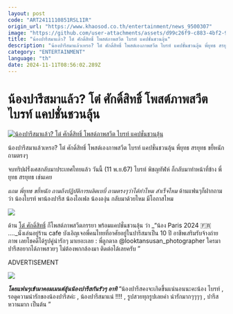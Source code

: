 ```yaml
---
layout: post
code: "ART2411110851RSL1IR"
origin_url: "https://www.khaosod.co.th/entertainment/news_9500307"
image: "https://github.com/user-attachments/assets/d99c26f9-c883-4bf2-9237-65a27ffe8638"
title: "น้องปารีสมาแล้ว? โต๋ ศักดิ์สิทธิ์ โพสต์ภาพสวีต ไบรท์ แคปชั่นชวนลุ้น"
description: "น้องปารีสมาแล้วเหรอ? โต๋ ศักดิ์สิทธิ์ โพสต์เองภาพสวีต ไบรท์ แคปชั่นชวนลุ้น พี่ยุทธ สรยุทธ ขยี้หนักถามตรงๆจบทริปฝรั่งเศสกลับมาประเทศไทยแล้ว วันนี้"
category: "ENTERTAINMENT"
language: "th"
date: 2024-11-11T08:56:02.289Z
---
```


# น้องปารีสมาแล้ว? โต๋ ศักดิ์สิทธิ์ โพสต์ภาพสวีต ไบรท์ แคปชั่นชวนลุ้น

[![น้องปารีสมาแล้ว? โต๋ ศักดิ์สิทธิ์ โพสต์ภาพสวีต ไบรท์ แคปชั่นชวนลุ้น](https://www.khaosod.co.th/wpapp/uploads/2024/11/torbrightparis1111679998.jpg "น้องปารีสมาแล้ว? โต๋ ศักดิ์สิทธิ์ โพสต์ภาพสวีต ไบรท์ แคปชั่นชวนลุ้น")](https://www.khaosod.co.th/wpapp/uploads/2024/11/torbrightparis1111679998.jpg)

น้องปารีสมาแล้วเหรอ? โต๋ ศักดิ์สิทธิ์ โพสต์เองภาพสวีต ไบรท์ แคปชั่นชวนลุ้น พี่ยุทธ สรยุทธ ขยี้หนักถามตรงๆ

จบทริปฝรั่งเศสกลับมาประเทศไทยแล้ว วันนี้ (11 พ.ย.67) ไบรท์ พิชญทัฬห์ ก็กลับมาทำหน้าที่ข้าง พี่ยุทธ สรยุทธ เช่นเคย

_แถม พี่ยุทธ ขยี้หนัก ถามถึงปฏิบัติการผลิตเบบี๋ ถามตรงๆว่าได้ทำไหม สำเร็จไหม_ ด้านแฟนๆก็ฝากถามว่า น้องไบรท์ พาน้องปารีส น้องไอเฟล น้ององุ่น กลับมาด้วยไหม มีโอกาสไหม

[![](https://www.khaosod.co.th/wpapp/uploads/2024/11/torbrightparis1111673.jpg)](https://www.khaosod.co.th/wpapp/uploads/2024/11/torbrightparis1111673.jpg)

ด้าน [โต๋ ศักดิ์สิทธิ์](https://www.instagram.com/torsaksit/) ก็โพสต์ภาพสวีตภรรยา พร้อมแคปชั่นชวนลุ้น ว่า _“น้อง Paris 2024 🇫🇷 …._นั่งเล่นอยู่ร้าน cafe บังเอิญเจอพี่คนไทยที่อาศัยอยู่ในปารีสมาเป็น 10 ปี อาชีพเสริมรับจ้างถ่ายภาพ เลยโชคดีได้รูปคู่น่ารักๆ มาเยอะเลย : พี่ลูกตาล @looktansusan\_photographer ใครมาปารีสอยากได้ภาพสวยๆ ไม่ต้องพกกล้องมา ติดต่อได้เลยครับ ”

ADVERTISEMENT

[![](https://www.khaosod.co.th/wpapp/uploads/2024/11/torbrightparis1111671.jpg)](https://www.khaosod.co.th/wpapp/uploads/2024/11/torbrightparis1111671.jpg)

_**โดยแฟนๆเข้ามาคอมเมนต์ลุ้นน้องปารีสกันรัวๆ อาทิ**_ “น้องปารีสคงจะเกิดขึ้นแน่นอนนะคะน้อง ไบรท์ , รอดูความน่ารักของน้องปารีสค่ะ , น้องปารีสมาแน่ !!!! , รูปสวยทุกรูปเลยค่า น่ารักมากๆๆๆๆ , ปารีสหวานมาก เป็นต้น ”

